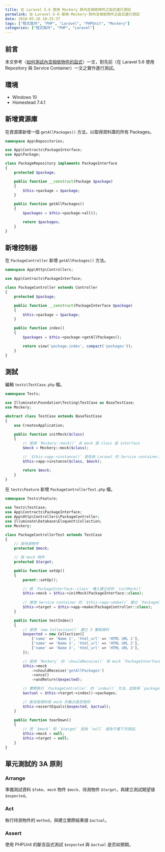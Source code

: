 ```yaml
---
title: 在 Laravel 5.6 使用 Mockery 對內含相依物件之函式進行測試
permalink: 在-Laravel-5-6-使用-Mockery-對內含相依物件之函式進行測試
date: 2018-05-26 10:25:37
tags: ["程式寫作", "PHP", "Laravel", "PHPUnit", "Mockery"]
categories: ["程式寫作", "PHP", "Laravel"]
---
```


## 前言
本文參考〈[如何測試內含相依物件的函式](http://oomusou.io/tdd/tdd-isolated-test/)〉一文，對先前〈在 Laravel 5.6 使用 Repository 與 Service Container〉一文之實作進行測試。

## 環境
- Windows 10
- Homestead 7.4.1

## 新增資源庫
在資源庫新增一個 `getAllPackages()` 方法，以取得資料庫的所有 Packages。
```PHP
namespace App\Repositories;

use App\Contracts\PackageInterface;
use App\Package;

class PackageRepository implements PackageInterface
{
    protected $package;

    public function __construct(Package $package)
    {
        $this->package = $package;
    }

    public function getAllPackages()
    {
        $packages = $this->package->all();

        return $packages;
    }
}
```

## 新增控制器
在 `PackageController` 新增 `getAllPackages()` 方法。
```PHP
namespace App\Http\Controllers;

use App\Contracts\PackageInterface;

class PackageController extends Controller
{
    protected $package;

    public function __construct(PackageInterface $package)
    {
        $this->package = $package;
    }

    public function index()
    {
        $packages = $this->package->getAllPackages();

        return view('package.index', compact('packages'));
    }
}
```

## 測試
編輯 `tests\TestCase.php` 檔。
```PHP
namespace Tests;

use Illuminate\Foundation\Testing\TestCase as BaseTestCase;
use Mockery;

abstract class TestCase extends BaseTestCase
{
    use CreatesApplication;

    public function initMock($class)
    {
        // 使用 `Mockery::mock()` 去 mock 該 class 或 interface
        $mock = Mockery::mock($class);

        // `$this->app->instance()` 是告訴 Laravel 的 Service container，當 Type hint 為該 class 時，使用指定的物件
        $this->app->instance($class, $mock);

        return $mock;
    }
}
```
在 `tests\Feature` 新增 `PackageControllerTest.php` 檔。
```PHP
namespace Tests\Feature;

use Tests\TestCase;
use App\Contracts\PackageInterface;
use App\Http\Controllers\PackageController;
use Illuminate\Database\Eloquent\Collection;
use Mockery;

class PackageControllerTest extends TestCase
{
    // 放待測物件
    protected $mock;

    // 放 mock 物件
    protected $target;

    public function setUp()
    {
        parent::setUp();

        // 將 `PackageInterface::class` 傳入建立好的 `initMock()`
        $this->mock = $this->initMock(PackageInterface::class);
        
        // 使用 Service container 的 `$this->app->make()` 建立 `PackageController` 物件
        $this->target = $this->app->make(PackageController::class);
    }

    public function testIndex()
    {
        // 使用 `new Collection()` 建立 3 筆假資料
        $expected = new Collection([
            ['name' => 'Name 1', 'html_url' => 'HTML URL 1'],
            ['name' => 'Name 2', 'html_url' => 'HTML URL 2'],
            ['name' => 'Name 3', 'html_url' => 'HTML URL 3'],
        ]);

        // 使用 `Mockery` 的 `shouldReceive()` 來 mock `PackageInterface` 的 `getAllPackages()` 方法
        $this->mock
            ->shouldReceive('getAllPackages')
            ->once()
            ->andReturn($expected);

        // 實際執行 `PackageController` 的 `index()` 方法，並取得 `packages` 集合
        $actual = $this->target->index()->packages;

        // 斷言假資料和 mock 的集合是否相同
        $this->assertEquals($expected, $actual);
    }

    public function tearDown()
    {
        // 把 `$mock` 和 `$target` 設為 `null` 避免干擾下次測試。
        $this->mock = null;
        $this->target = null;
    }
}
```

## 單元測試的 3A 原則
### Arrange
準備測試資料 `$fake`、`mock` 物件 `$mock`、待測物件 `$target`，與建立測試期望値 `$expected`。

### Act
執行待測物件的 `method`，與建立實際結果値 `$actual`。

### Assert
使用 PHPUnit 的斷言函式測試 `$expected` 與 `$actual` 是否如預期。

